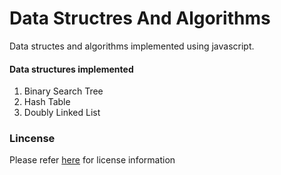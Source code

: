 # Data Structres And Algorithms
Data structes and algorithms implemented using javascript.


#### Data structures implemented
1. Binary Search Tree
2. Hash Table
3. Doubly Linked List



### Lincense
Please refer [here](LICENSE) for license information
